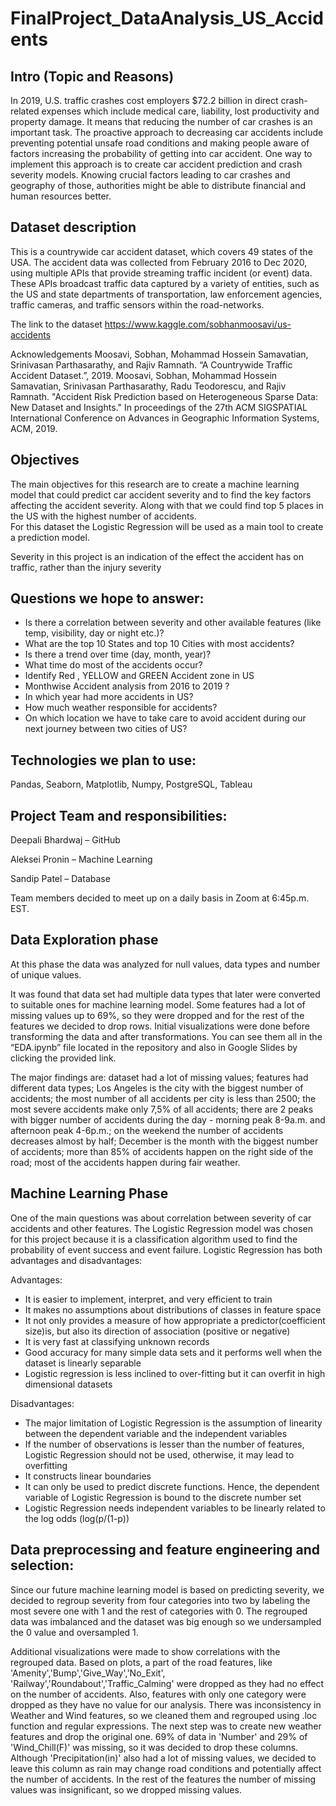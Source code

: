 # FinalProject_DataAnalysis_US_Accidents

## Intro (Topic and Reasons)

In 2019, U.S. traffic crashes cost employers $72.2 billion in direct crash-related expenses which include medical care, liability, lost productivity and property damage. It means that reducing the number of car crashes is an important task. The proactive approach to decreasing car accidents include preventing potential unsafe road conditions and making people aware of factors increasing the probability of getting into car accident. One way to implement this approach is to create car accident prediction and crash severity models. Knowing crucial factors leading to car crashes and geography of those, authorities might be able to distribute financial and human resources better.

## Dataset description 

This is a countrywide car accident dataset, which covers 49 states of the USA. The accident data was collected from February 2016 to Dec 2020, using multiple APIs that provide streaming traffic incident (or event) data. These APIs broadcast traffic data captured by a variety of entities, such as the US and state departments of transportation, law enforcement agencies, traffic cameras, and traffic sensors within the road-networks.


The link to the dataset https://www.kaggle.com/sobhanmoosavi/us-accidents


Acknowledgements
Moosavi, Sobhan, Mohammad Hossein Samavatian, Srinivasan Parthasarathy, and Rajiv Ramnath. “A Countrywide Traffic Accident Dataset.”, 2019.
Moosavi, Sobhan, Mohammad Hossein Samavatian, Srinivasan Parthasarathy, Radu Teodorescu, and Rajiv Ramnath. "Accident Risk Prediction based on Heterogeneous Sparse Data: New Dataset and Insights." In proceedings of the 27th ACM SIGSPATIAL International Conference on Advances in Geographic Information Systems, ACM, 2019.


## Objectives

The main objectives for this research are to create a machine learning model that could predict car accident severity and to find the key factors affecting the accident severity. Along with that we could find top 5 places in the US with the highest number of accidents.   
For this dataset the Logistic Regression will be used as a main tool to create a prediction model. 

Severity in this project is an indication of the effect the accident has on traffic, rather than the injury severity 

## Questions we hope to answer:
* Is there a correlation between severity and other available features (like temp, visibility, day or night etc.)?
* What are the top 10 States and top 10 Cities with most accidents?
* Is there a trend over time (day, month, year)?
* What time do most of the accidents occur?
* Identify Red , YELLOW and GREEN  Accident zone in US
* Monthwise Accident analysis from 2016 to 2019 ?
* In which year had more accidents in US?
* How much weather responsible for accidents?
* On which location we have to take care to avoid accident during our next journey between two cities of US?


## Technologies we plan to use:
Pandas, Seaborn, Matplotlib, Numpy, PostgreSQL, Tableau


## Project Team and responsibilities:
Deepali Bhardwaj – GitHub

Aleksei Pronin – Machine Learning

Sandip Patel – Database 

Team members decided to meet up on a daily basis in Zoom at 6:45p.m. EST. 

## Data Exploration phase

At this phase the data was analyzed for null values, data types and number of unique values.

It was found that data set had multiple data types that later were converted to suitable ones for machine learning model. Some features had a lot of missing values up to 69%, so they were dropped and for the rest of the features we decided to drop rows. Initial visualizations were done before transforming the data and after transformations. You can see them all in the “EDA.ipynb” file located in the repository and also in Google Slides by clicking the provided link.

The major findings are: dataset had a lot of missing values; features had different data types; Los Angeles is the city with the biggest number of accidents; the most number of all accidents per city is less than 2500; the most severe accidents make only 7,5% of all accidents; there are 2 peaks with bigger number of accidents during the day - morning peak 8-9a.m. and afternoon peak 4-6p.m.; on the weekend the number of accidents decreases almost by half; December is the month with the biggest number of accidents; more than 85% of accidents happen on the right side of the road; most of the accidents happen during fair weather.


## Machine Learning Phase

One of the main questions was about correlation between severity of car accidents and other features. The Logistic Regression model was chosen for this project because it is a classification algorithm used to find the probability of event success and event failure.
Logistic Regression has both advantages and disadvantages:

Advantages:
* It is easier to implement, interpret, and very efficient to train
* It makes no assumptions about distributions of classes in feature space
* It not only provides a measure of how appropriate a predictor(coefficient size)is, but also its direction of association (positive or negative)
* It is very fast at classifying unknown records
* Good accuracy for many simple data sets and it performs well when the dataset is linearly separable
* Logistic regression is less inclined to over-fitting but it can overfit in high dimensional datasets

Disadvantages:
* The major limitation of Logistic Regression is the assumption of linearity between the dependent variable and the independent variables
* If the number of observations is lesser than the number of features, Logistic Regression should not be used, otherwise, it may lead to overfitting
* It constructs linear boundaries
* It can only be used to predict discrete functions. Hence, the dependent variable of Logistic Regression is bound to the discrete number set
* Logistic Regression needs independent variables to be linearly related to the log odds (log(p/(1-p))


## Data preprocessing and feature engineering and selection:

Since our future machine learning model is based on predicting severity, we decided to regroup severity from four categories into two by labeling the most severe one with 1 and the rest of categories with 0. The regrouped data was imbalanced and the dataset was big enough so we undersampled the 0 value and oversampled 1. 

Additional visualizations were made to show correlations with the regrouped data. Based on plots, a part of the road features, like 'Amenity','Bump','Give_Way','No_Exit', 'Railway','Roundabout','Traffic_Calming' were dropped as they had no effect on the number of accidents. Also, features with only one category were dropped as they have no value for our analysis. There was inconsistency in Weather and Wind features, so we cleaned them and regrouped using .loc function and regular expressions. The next step was to create  new weather features and drop the original one. 69% of data in 'Number' and 29% of 'Wind_Chill(F)' was missing, so it was decided to drop these columns. Although 'Precipitation(in)' also had a lot of missing values, we decided to leave this column as rain may change road conditions and potentially affect the number of accidents. In the rest of the features the number of missing values was insignificant, so we dropped missing values.


